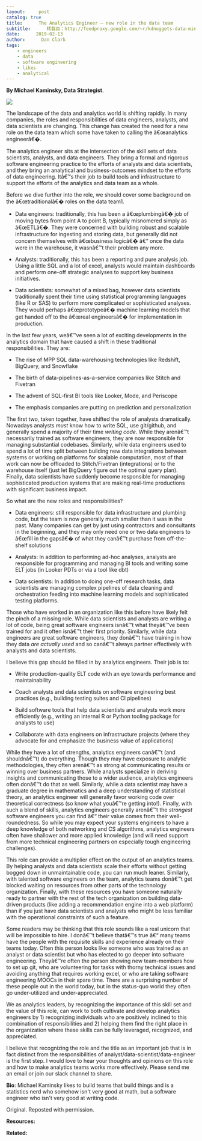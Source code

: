```yaml
---
layout:     post
catalog: true
title:      The Analytics Engineer – new role in the data team
subtitle:      转载自：http://feedproxy.google.com/~r/kdnuggets-data-mining-analytics/~3/kLqJxCJzia8/analytics-engineer-data-team.html
date:      2019-02-13
author:      Dan Clark
tags:
    - engineers
    - data
    - software engineering
    - likes
    - analytical
---
```


**By Michael Kaminsky, Data Strategist**.

![](https://www.locallyoptimistic.com/img/analytics_engineer.jpg)


The landscape of the data and analytics world is shifting rapidly. In many companies, the roles and responsibilities of data engineers, analysts, and data scientists are changing. This change has created the need for a new role on the data team which some have taken to calling the â€œanalytics engineerâ€�.

The analytics engineer sits at the intersection of the skill sets of data scientists, analysts, and data engineers. They bring a formal and rigorous software engineering practice to the efforts of analysts and data scientists, and they bring an analytical and business-outcomes mindset to the efforts of data engineering. Itâ€™s their job to build tools and infrastructure to support the efforts of the analytics and data team as a whole.

Before we dive further into the role, we should cover some background on the â€œtraditionalâ€� roles on the data team1.

- Data engineers: traditionally, this has been a â€œplumbingâ€� job of moving bytes from point A to point B, typically misnomered simply as â€œETLâ€�. They were concerned with building robust and scalable infrastructure for ingesting and storing data, but generally did not concern themselves with â€œbusiness logicâ€� â€“ once the data were in the warehouse, it wasnâ€™t their problem any more.

- Analysts: traditionally, this has been a reporting and pure analysis job. Using a little SQL and a lot of excel, analysts would maintain dashboards and perform one-off strategic analyses to support key business initiatives.

- Data scientists: somewhat of a mixed bag, however data scientists traditionally spent their time using statistical programming languages (like R or SAS) to perform more complicated or sophisticated analyses. They would perhaps â€œprototypeâ€� machine learning models that get handed off to the â€œreal engineersâ€� for implementation in production.


In the last few years, weâ€™ve seen a lot of exciting developments in the analytics domain that have caused a shift in these traditional responsibilities. They are:

- The rise of MPP SQL data-warehousing technologies like Redshift, BigQuery, and Snowflake

- The birth of data-pipelines-as-a-service companies like Stitch and Fivetran

- The advent of SQL-first BI tools like Looker, Mode, and Periscope

- The emphasis companies are putting on prediction and personalization


The first two, taken together, have shifted the role of analysts dramatically. Nowadays analysts *must* know how to write SQL, use git/github, and generally spend a majority of their time *writing code*. While they arenâ€™t necessarily trained as software engineers, they are now responsible for managing substantial codebases. Similarly, while data engineers used to spend a lot of time split between building new data integrations between systems or working on platforms for scalable computation, most of that work can now be offloaded to Stitch/Fivetran (integrations) or to the warehouse itself (just let BigQuery figure out the optimal query plan). Finally, data scientists have suddenly become responsible for managing sophisticated production systems that are making real-time productions with significant business impact.

So what are the new roles and responsibilities?

- Data engineers: still responsible for data infrastructure and plumbing code, but the team is now generally much smaller than it was in the past. Many companies can get by just using contractors and consultants in the beginning, and they may only need one or two data engineers to â€œfill in the gapsâ€� of what they canâ€™t purchase from off-the-shelf solutions

- Analysts: In addition to performing ad-hoc analyses, analysts are responsible for programming and managing BI tools and writing some ELT jobs (in Looker PDTs or via a tool like dbt)

- Data scientists: In addition to doing one-off research tasks, data scientists are managing complex pipelines of data cleaning and orchestration feeding into machine learning models and sophisticated testing platforms.


Those who have worked in an organization like this before have likely felt the pinch of a missing role. While data scientists and analysts are writing a lot of code, being great software engineers isnâ€™t what theyâ€™ve been trained for and it often isnâ€™t their first priority. Similarly, while data engineers are great software engineers, they donâ€™t have training in how they data *are actually used* and so canâ€™t always partner effectively with analysts and data scientists.

I believe this gap should be filled in by analytics engineers. Their job is to:

- Write production-quality ELT code with an eye towards performance and maintainability

- Coach analysts and data scientists on software engineering best practices (e.g., building testing suites and CI pipelines)

- Build software tools that help data scientists and analysts work more efficiently (e.g., writing an internal R or Python tooling package for analysts to use)

- Collaborate with data engineers on infrastructure projects (where they advocate for and emphasize the business value of applications)


While they have a lot of strengths, analytics engineers canâ€™t (and shouldnâ€™t) do everything. Though they may have exposure to analytic methodologies, they often arenâ€™t as strong at communicating results or winning over business partners. While analysts specialize in deriving insights and communicating those to a wider audience, analytics engineers often donâ€™t do that as well. Similarly, while a data scientist may have a graduate degree in mathematics and a deep understanding of statistical theory, an analytics engineer will generally favor working code over theoretical correctness (so know what youâ€™re getting into!). Finally, with such a blend of skills, analytics engineers generally arenâ€™t the *strongest* software engineers you can find â€“ their value comes from their well-roundedness. So while you may expect your systems engineers to have a deep knowledge of both networking and CS algorithms, analytics engineers often have shallower and more applied knowledge (and will need support from more technical engineering partners on especially tough engineering challenges).

This role can provide a multiplier effect on the output of an analytics teams. By helping analysts and data scientists scale their efforts without getting bogged down in unmaintainable code, you can run much leaner. Similarly, with talented software engineers on the team, analytics teams donâ€™t get blocked waiting on resources from other parts of the technology organization. Finally, with these resources you have someone naturally ready to partner with the rest of the tech organization on building data-driven products (like adding a recommendation engine into a web platform) than if you just have data scientists and analysts who might be less familiar with the operational constraints of such a feature.

Some readers may be thinking that this role sounds like a real unicorn that will be impossible to hire. I donâ€™t believe thatâ€™s true â€“ many teams have the people with the requisite skills and experience already on their teams today. Often this person looks like someone who was trained as an analyst or data scientist but who has elected to go deeper into software engineering. Theyâ€™re often the person showing new team-members how to set up git, who are volunteering for tasks with thorny technical issues and avoiding anything that requires working excel, or who are taking software engineering MOOCs in their spare time. There are a surprising number of these people out in the world today, but in the status-quo world they often go under-utilized and under-appreciated.

We as analytics leaders, by recognizing the importance of this skill set and the value of this role, can work to both cultivate and develop analytics engineers by 1) recognizing individuals who are positively inclined to this combination of responsibilities and 2) helping them find the right place in the organization where these skills can be fully leveraged, recognized, and appreciated.

I believe that recognizing the role and the title as an important job that is in fact distinct from the responsibilities of analyst/data-scientist/data-engineer is the first step. I would love to hear your thoughts and opinions on this role and how to make analytics teams works more effectively. Please send me an email or join our slack channel to share.

**Bio**: Michael Kaminsky likes to build teams that build things and is a statistics nerd who somehow isn't very good at math, but a software engineer who isn't very good at writing code.

Original. Reposted with permission.

**Resources:**

**Related:**


